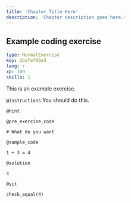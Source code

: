 ```yaml
---
title: 'Chapter Title Here'
description: 'Chapter description goes here.'
---
```


## Example coding exercise

```yaml
type: NormalExercise
key: 2bafef99a3
lang: r
xp: 100
skills: 1
```

This is an example exercise.

`@instructions`
You should do this.

`@hint`


`@pre_exercise_code`
```{r}
# What do you want
```

`@sample_code`
```{r}
1 + 3 = 4
```

`@solution`
```{r}
4
```

`@sct`
```{r}
check_equal(4)
```
